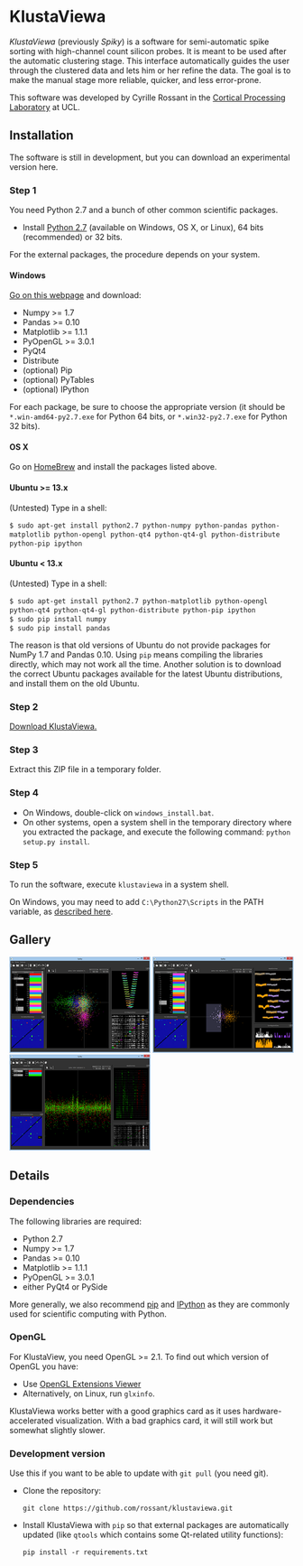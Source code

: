 KlustaViewa
===========

*KlustaViewa* (previously *Spiky*) is a software for semi-automatic spike 
sorting with high-channel count silicon probes.
It is meant to be used after the automatic clustering stage.
This interface automatically guides the user through the clustered data and 
lets him or her refine the data. 
The goal is to make the manual stage more reliable, quicker, and less
error-prone.

This software was developed by Cyrille Rossant in the [Cortical Processing Laboratory](http://www.ucl.ac.uk/cortexlab) at UCL.

Installation
------------

The software is still in development, but you can download an experimental
version here.

### Step 1

You need Python 2.7 and a bunch of other common scientific packages.

  * Install [Python 2.7](http://python.org/download/) (available on Windows, OS X, or Linux),
    64 bits (recommended) or 32 bits.

For the external packages, the procedure depends on your system.

#### Windows

[Go on this webpage](http://www.lfd.uci.edu/~gohlke/pythonlibs/) and 
download:
    
  * Numpy >= 1.7
  * Pandas >= 0.10
  * Matplotlib >= 1.1.1
  * PyOpenGL >= 3.0.1
  * PyQt4
  * Distribute
  * (optional) Pip 
  * (optional) PyTables 
  * (optional) IPython 
  
For each package, be sure to choose the appropriate version (it should be
`*.win-amd64-py2.7.exe` for Python 64 bits, or `*.win32-py2.7.exe`
for Python 32 bits).

#### OS X

Go on [HomeBrew](http://mxcl.github.io/homebrew/) and install the packages
listed above.

#### Ubuntu >= 13.x

(Untested) Type in a shell:

    $ sudo apt-get install python2.7 python-numpy python-pandas python-matplotlib python-opengl python-qt4 python-qt4-gl python-distribute python-pip ipython

#### Ubuntu < 13.x

(Untested) Type in a shell:

    $ sudo apt-get install python2.7 python-matplotlib python-opengl python-qt4 python-qt4-gl python-distribute python-pip ipython
    $ sudo pip install numpy
    $ sudo pip install pandas
    
The reason is that old versions of Ubuntu do not provide packages for NumPy 1.7 and Pandas 0.10. Using `pip` means compiling the libraries directly, which may not work all the time. Another solution is to download the correct Ubuntu packages available for the latest Ubuntu distributions, and install them on the old Ubuntu.


### Step 2

[Download KlustaViewa.](http://klustaviewa.rossant.net/klustaviewa-0.1.0.dev.zip)


### Step 3

Extract this ZIP file in a temporary folder.


### Step 4

  * On Windows, double-click on `windows_install.bat`.
  * On other systems, open a system shell in the temporary directory where
    you extracted the package, and execute the following command:
    `python setup.py install`.

### Step 5

To run the software, execute `klustaviewa` in a system shell.

On Windows, you may need to add `C:\Python27\Scripts` in the PATH variable,
as [described here](http://geekswithblogs.net/renso/archive/2009/10/21/how-to-set-the-windows-path-in-windows-7.aspx).


Gallery
-------

[![Screenshot 1](images/thumbnails/img0.png)](images/img0.png)
[![Screenshot 2](images/thumbnails/img1.png)](images/img1.png)
[![Screenshot 3](images/thumbnails/img2.png)](images/img2.png)


Details
-------

### Dependencies
  
The following libraries are required:
  
  * Python 2.7
  * Numpy >= 1.7
  * Pandas >= 0.10
  * Matplotlib >= 1.1.1
  * PyOpenGL >= 3.0.1
  * either PyQt4 or PySide

More generally, we also recommend [pip](https://pypi.python.org/pypi/pip) and 
[IPython](http://ipython.org/) as they are commonly used for 
scientific computing with Python.
  
### OpenGL
  
For KlustaView, you need OpenGL >= 2.1. To find out which version of OpenGL 
you have:

  * Use [OpenGL Extensions Viewer](http://www.realtech-vr.com/glview/)
  * Alternatively, on Linux, run `glxinfo`.

KlustaViewa works better with a good graphics card as it uses
hardware-accelerated visualization. With a bad graphics card, it will still
work but somewhat slightly slower.


### Development version

Use this if you want to be able to update with `git pull` (you need git).

  * Clone the repository:
  
        git clone https://github.com/rossant/klustaviewa.git
  
  * Install KlustaViewa with `pip` so that external packages are automatically
    updated (like `qtools` which contains some Qt-related utility functions):
  
        pip install -r requirements.txt

  